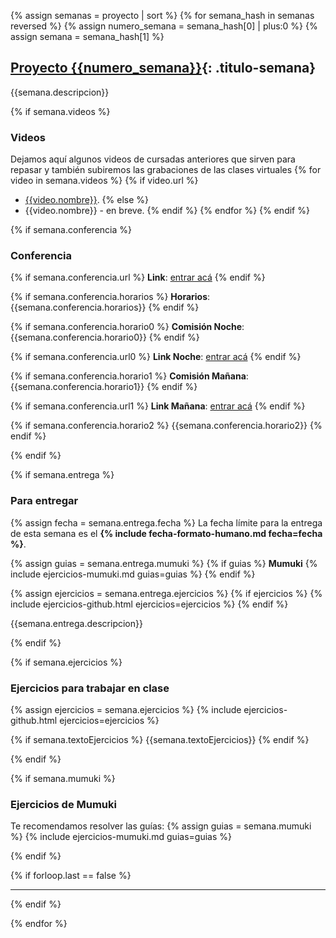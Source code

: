 {% assign semanas = proyecto | sort %}
{% for semana_hash in semanas reversed %}
{% assign numero_semana = semana_hash[0] | plus:0 %}
{% assign semana = semana_hash[1] %}

## [Proyecto {{numero_semana}}](#semana-{{numero_semana}}){: .titulo-semana}
{{semana.descripcion}}

{% if semana.videos %}
### Videos
Dejamos aquí algunos videos de cursadas anteriores que sirven para repasar y también subiremos las grabaciones de las clases virtuales
{% for video in semana.videos %}
{% if video.url %}
* [{{video.nombre}}]({{video.url}}). 
{% else %}
* {{video.nombre}} - en breve. 
{% endif %}
{% endfor %}
{% endif %}

{% if semana.conferencia %}
### Conferencia
{% if semana.conferencia.url %}
**Link**: [entrar acá]({{semana.conferencia.url}})
{% endif %}

{% if semana.conferencia.horarios %}
**Horarios**: {{semana.conferencia.horarios}}
{% endif %}

{% if semana.conferencia.horario0 %}
**Comisión Noche**: {{semana.conferencia.horario0}}
{% endif %}

{% if semana.conferencia.url0 %}
**Link Noche**: [entrar acá]({{semana.conferencia.url0}})
{% endif %}

{% if semana.conferencia.horario1 %}
**Comisión Mañana**: {{semana.conferencia.horario1}}
{% endif %}

{% if semana.conferencia.url1 %}
**Link Mañana**: [entrar acá]({{semana.conferencia.url1}})
{% endif %}

{% if semana.conferencia.horario2 %}
{{semana.conferencia.horario2}}
{% endif %}

{% endif %}

{% if semana.entrega %}

### Para entregar
{% assign fecha = semana.entrega.fecha %}
La fecha límite para la entrega de esta semana es el <strong>{% include fecha-formato-humano.md fecha=fecha %}</strong>.

{% assign guias = semana.entrega.mumuki %}
{% if guias %}
**Mumuki**
{% include ejercicios-mumuki.md guias=guias %}
{% endif %}

{% assign ejercicios = semana.entrega.ejercicios %}
{% if ejercicios %}
{% include ejercicios-github.html ejercicios=ejercicios %}
{% endif %}



{{semana.entrega.descripcion}}

{% endif %}

{% if semana.ejercicios %}

### Ejercicios para trabajar en clase
{% assign ejercicios = semana.ejercicios %}
{% include ejercicios-github.html ejercicios=ejercicios %}

{% if semana.textoEjercicios %}
{{semana.textoEjercicios}}
{% endif %}

{% endif %}

{% if semana.mumuki %}

### Ejercicios de Mumuki

Te recomendamos resolver las guías:
{% assign guias = semana.mumuki %}
{% include ejercicios-mumuki.md guias=guias %}

{% endif %}

{% if forloop.last == false %}
<hr class="titulo-semana">
{% endif %}

{% endfor %}
